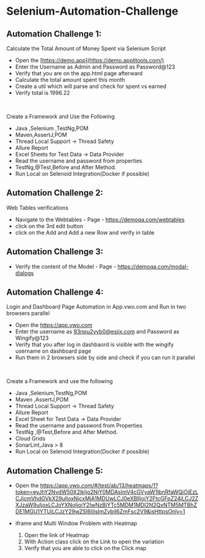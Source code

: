 # Selenium-Automation-Challenge
## Automation Challenge 1:
Calculate the Total Amount of Money Spent via Selenium Script
- Open the [https://demo.app](https://demo.applitools.com/)
- Enter the Username as Admin and Password as Password@123
- Verify that you are on the app.html page afterward
- Calculate the total amount spent this month
- Create a util which will parse and check for spent vs earned
- Verify total is 1996.22

<br>

 Create a Framework and Use the Following
- Java ,Selenium ,TestNg,POM
- Maven,AssertJ,POM
- Thread Local Support -> Thread Safety
- Allure Report
- Excel Sheets for Test Data -> Data Provider
- Read the username and password from properties
- TestNg,@Test,Before and After Method.
- Run Local on Selenoid Integration(Docker if possible)

## Automation Challenge 2:
Web Tables verifications
- Navigate to the Webtables - Page - https://demoqa.com/webtables
- click on the 3rd edit button
- click on the Add and Add a new Row and verify in table

## Automation Challenge 3:
- Verify  the content of the Model - Page - https://demoqa.com/modal-dialogs

## Automation Challenge 4:
 Login and Dashboard Page Automation in App.vwo.com and Run in two browsers parallel
 - Open the https://app.vwo.com
 - Enter the username as 93npu2yyb0@esiix.com and Password as Wingify@123
 - Verify that you after log in dashbaord is visible with the wingify username on dashboard page
 - Run them in 2 browsers side by side and check if you can run it parallel
   
<br>

 Create a Framework and use the following 
 - Java ,Selenium,TestNg,POM
 - Maven ,AssertJ,POM
 - Thread Local Support -> Thread Safety
 - Allure Report
 - Excel Sheet for Test Data -> Data Provider
 - Read the username and password from Properties
 - TestNg ,@Test,Before and After Method.
 - Cloud Grids
 -  SonarLint,Java > 8
 -  Run Local on Selenoid Integration(Docker if possible)
   
 ## Automation Challenge 5:

- Open the https://app.vwo.com/#/test/ab/13/heatmaps/1?token=eyJhY2NvdW50X2lkIjo2NjY0MDAsImV4cGVyaW1lbnRfaWQiOjEzLCJjcmVhdGVkX29uIjoxNjcxMjA1MDUwLCJ0eXBlIjoiY2FtcGFpZ24iLCJ2ZXJzaW9uIjoxLCJoYXNoIjoiY2IwNzBiYTc5MDM1MDI2N2QxNTM5MTBhZDE1MGU1YTUiLCJzY29wZSI6IiIsImZybiI6ZmFsc2V9&isHttpsOnly=1

- iframe and Multi Window Problem with Heatmap
    1. Open the link of Heatmap
    2. With Action class click on the Link to open the variation
    3. Verify that you are able to click on the Click map
